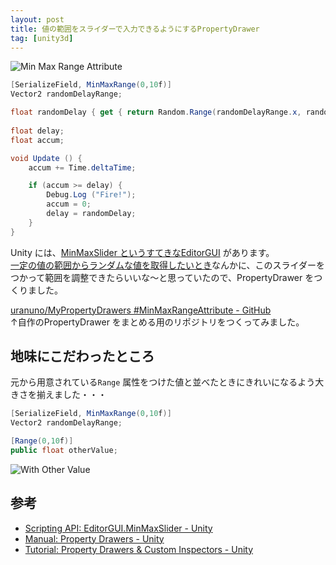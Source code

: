 ```yaml
---
layout: post
title: 値の範囲をスライダーで入力できるようにするPropertyDrawer
tag: [unity3d]
---
```


![Min Max Range Attribute](http://uranuno.github.io/MyPropertyDrawers/minmaxrange.gif "がんばってつくったGIF")

```csharp
[SerializeField, MinMaxRange(0,10f)]
Vector2 randomDelayRange;

float randomDelay { get { return Random.Range(randomDelayRange.x, randomDelayRange.y); } }
	
float delay;
float accum;

void Update () {
	accum += Time.deltaTime;

	if (accum >= delay) {
		Debug.Log ("Fire!");
		accum = 0;
		delay = randomDelay;
	}
}
```

Unity には、[MinMaxSlider というすてきなEditorGUI](http://docs.unity3d.com/ScriptReference/EditorGUI.MinMaxSlider.html) があります。  
[一定の値の範囲からランダムな値を取得したいとき](http://docs.unity3d.com/ScriptReference/Random.Range.html)なんかに、このスライダーをつかって範囲を調整できたらいいな〜と思っていたので、PropertyDrawer をつくりました。  

[uranuno/MyPropertyDrawers #MinMaxRangeAttribute - GitHub](https://github.com/uranuno/MyPropertyDrawers#min-max-range-attribute)  
↑自作のPropertyDrawer をまとめる用のリポジトリをつくってみました。

<!-- more -->

地味にこだわったところ
--------------------
元から用意されている`Range` 属性をつけた値と並べたときにきれいになるよう大きさを揃えました・・・

```csharp
[SerializeField, MinMaxRange(0,10f)]
Vector2 randomDelayRange;

[Range(0,10f)]
public float otherValue;
```

![With Other Value](http://uranuno.github.io/MyPropertyDrawers/minmaxrange-othervalue.png)


参考
-----
- [Scripting API: EditorGUI.MinMaxSlider - Unity](http://docs.unity3d.com/ScriptReference/EditorGUI.MinMaxSlider.html)
- [Manual: Property Drawers - Unity](http://docs.unity3d.com/Manual/editor-PropertyDrawers.html)
- [Tutorial: Property Drawers & Custom Inspectors - Unity](https://unity3d.com/learn/tutorials/modules/intermediate/live-training-archive/property-drawers-custom-inspectors)
